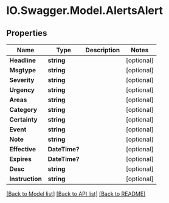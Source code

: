 # IO.Swagger.Model.AlertsAlert
## Properties

Name | Type | Description | Notes
------------ | ------------- | ------------- | -------------
**Headline** | **string** |  | [optional] 
**Msgtype** | **string** |  | [optional] 
**Severity** | **string** |  | [optional] 
**Urgency** | **string** |  | [optional] 
**Areas** | **string** |  | [optional] 
**Category** | **string** |  | [optional] 
**Certainty** | **string** |  | [optional] 
**Event** | **string** |  | [optional] 
**Note** | **string** |  | [optional] 
**Effective** | **DateTime?** |  | [optional] 
**Expires** | **DateTime?** |  | [optional] 
**Desc** | **string** |  | [optional] 
**Instruction** | **string** |  | [optional] 

[[Back to Model list]](../README.md#documentation-for-models) [[Back to API list]](../README.md#documentation-for-api-endpoints) [[Back to README]](../README.md)

